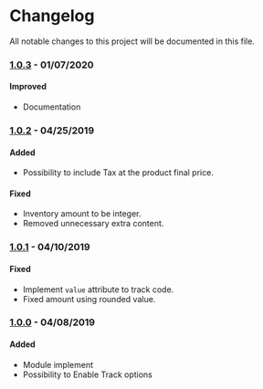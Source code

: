 # Changelog
All notable changes to this project will be documented in this file.

### [1.0.3](https://github.com/williankeller/magento2-facebook-pixel/releases/tag/1.0.3) - 01/07/2020

#### Improved
- Documentation

### [1.0.2](https://github.com/williankeller/magento2-facebook-pixel/releases/tag/1.0.2) - 04/25/2019

#### Added
- Possibility to include Tax at the product final price.

#### Fixed
- Inventory amount to be integer.
- Removed unnecessary extra content.

### [1.0.1](https://github.com/williankeller/magento2-facebook-pixel/releases/tag/1.0.1) - 04/10/2019

#### Fixed
- Implement `value` attribute to track code.
- Fixed amount using rounded value.

### [1.0.0](https://github.com/williankeller/magento2-facebook-pixel/releases/tag/1.0.0) - 04/08/2019

#### Added
- Module implement
- Possibility to Enable Track options
